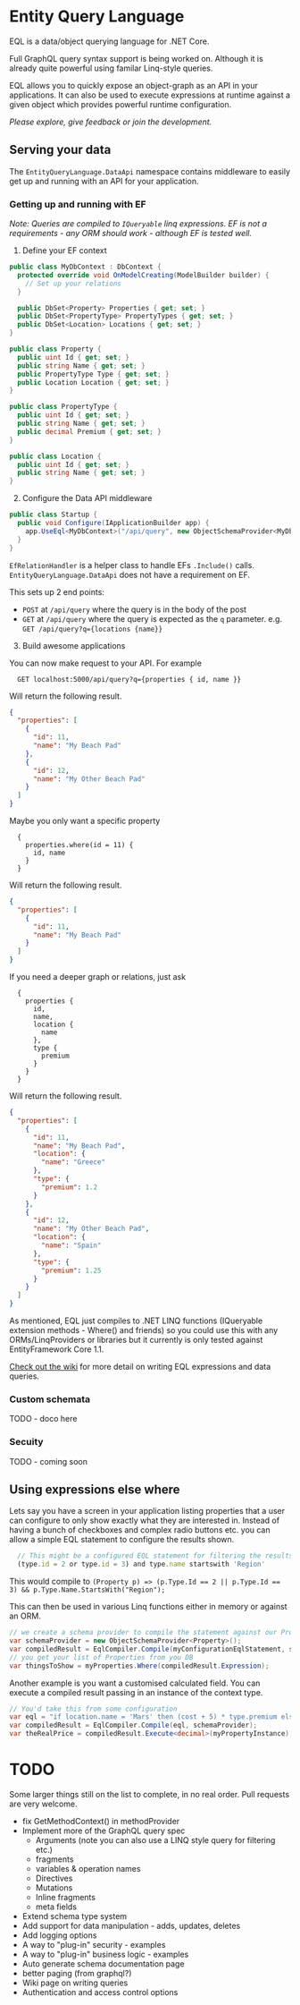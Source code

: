 # Entity Query Language
EQL is a data/object querying language for .NET Core.

Full GraphQL query syntax support is being worked on. Although it is already quite powerful using familar Linq-style queries.

EQL allows you to quickly expose an object-graph as an API in your applications. It can also be used to execute expressions at runtime against a given object which provides powerful runtime configuration.

_Please explore, give feedback or join the development._

## Serving your data
The ``EntityQueryLanguage.DataApi`` namespace contains middleware to easily get up and running with an API for your application.

### Getting up and running with EF

_Note: Queries are compiled to `IQueryable` linq expressions. EF is not a requirements - any ORM should work - although EF is tested well._

1. Define your EF context

```csharp
public class MyDbContext : DbContext {
  protected override void OnModelCreating(ModelBuilder builder) {
    // Set up your relations
  }

  public DbSet<Property> Properties { get; set; }
  public DbSet<PropertyType> PropertyTypes { get; set; }
  public DbSet<Location> Locations { get; set; }
}

public class Property {
  public uint Id { get; set; }
  public string Name { get; set; }
  public PropertyType Type { get; set; }
  public Location Location { get; set; }
}

public class PropertyType {
  public uint Id { get; set; }
  public string Name { get; set; }
  public decimal Premium { get; set; }
}

public class Location {
  public uint Id { get; set; }
  public string Name { get; set; }
}
```
2. Configure the Data API middleware

```csharp
public class Startup {
  public void Configure(IApplicationBuilder app) {
    app.UseEql<MyDbContext>("/api/query", new ObjectSchemaProvider<MyDbContext>(), () => new MyDbContext(), new EfRelationHandler(typeof(EntityFrameworkQueryableExtensions)));
  }
}
```
`EfRelationHandler` is a helper class to handle EFs `.Include()` calls. `EntityQueryLanguage.DataApi` does not have a requirement on EF.

This sets up 2 end points:
- `POST` at `/api/query` where the query is in the body of the post
- `GET` at `/api/query` where the query is expected as the `q` parameter. e.g. `GET /api/query?q={locations {name}}`

3. Build awesome applications

You can now make request to your API. For example
```
  GET localhost:5000/api/query?q={properties { id, name }}
```
Will return the following result.
```json
{
  "properties": [
    {
      "id": 11,
      "name": "My Beach Pad"
    },
    {
      "id": 12,
      "name": "My Other Beach Pad"
    }
  ]
}
```
Maybe you only want a specific property
```
  {
    properties.where(id = 11) {
      id, name
    }
  }
```
Will return the following result.
```json
{
  "properties": [
    {
      "id": 11,
      "name": "My Beach Pad"
    }
  ]
}
```
If you need a deeper graph or relations, just ask
```
  {
    properties {
      id,
      name,
      location {
        name
      },
      type {
        premium
      }
    }
  }
```
Will return the following result.
```json
{
  "properties": [
    {
      "id": 11,
      "name": "My Beach Pad",
      "location": {
        "name": "Greece"
      },
      "type": {
        "premium": 1.2
      }
    },
    {
      "id": 12,
      "name": "My Other Beach Pad",
      "location": {
        "name": "Spain"
      },
      "type": {
        "premium": 1.25
      }
    }
  ]
}
```

As mentioned, EQL just compiles to .NET LINQ functions (IQueryable extension methods - Where() and friends) so you could use this with any ORMs/LinqProviders or libraries but it currently is only tested against EntityFramework Core 1.1.

[Check out the wiki](https://github.com/lukemurray/EntityQueryLanguage/wiki) for more detail on writing EQL expressions and data queries.

### Custom schemata

TODO - doco here

### Secuity

TODO - coming soon

## Using expressions else where
Lets say you have a screen in your application listing properties that a user can configure to only show exactly what they are interested in. Instead of having a bunch of checkboxes and complex radio buttons etc. you can allow a simple EQL statement to configure the results shown.
```js
  // This might be a configured EQL statement for filtering the results. It has a context of Property
  (type.id = 2 or type.id = 3) and type.name startswith 'Region'
```
This would compile to `(Property p) => (p.Type.Id == 2 || p.Type.Id == 3) && p.Type.Name.StartsWith("Region");`

This can then be used in various Linq functions either in memory or against an ORM.
```csharp
// we create a schema provider to compile the statement against our Property type
var schemaProvider = new ObjectSchemaProvider<Property>();
var compiledResult = EqlCompiler.Compile(myConfigurationEqlStatement, schemaProvider);
// you get your list of Properties from you DB
var thingsToShow = myProperties.Where(compiledResult.Expression);
```

Another example is you want a customised calculated field. You can execute a compiled result passing in an instance of the context type.
```csharp
// You'd take this from some configuration
var eql = "if location.name = 'Mars' then (cost + 5) * type.premium else (cost * type.premium) / 3"
var compiledResult = EqlCompiler.Compile(eql, schemaProvider);
var theRealPrice = compiledResult.Execute<decimal>(myPropertyInstance);
```

# TODO
Some larger things still on the list to complete, in no real order. Pull requests are very welcome.

- fix GetMethodContext() in methodProvider
- Implement more of the GraphQL query spec
  - Arguments (note you can also use a LINQ style query for filtering etc.)
  - fragments
  - variables & operation names
  - Directives
  - Mutations
  - Inline fragments
  - meta fields
- Extend schema type system
- Add support for data manipulation - adds, updates, deletes
- Add logging options
- A way to "plug-in" security - examples
- A way to "plug-in" business logic - examples
- Auto generate schema documentation page
- better paging (from graphql?)
- Wiki page on writing queries
- Authentication and access control options
